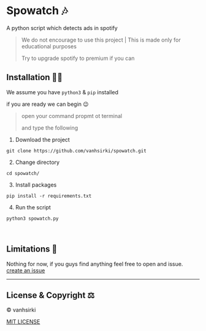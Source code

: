 # Spowatch 🎶
 A python script which detects ads in spotify

> We do not encourage to use this project | This is made only for educational purposes
>
> Try to upgrade spotify to premium if you can



## Installation 👩‍🏫

We assume you have `python3` & `pip` installed

if you are ready we can begin 😉

> open your command propmt ot terminal
>
> and type the following

1. Download the project

```
git clone https://github.com/vanhsirki/spowatch.git
```

2. Change directory
```
cd spowatch/
```
3. Install packages
```
pip install -r requirements.txt
```
4. Run the script
```
python3 spowatch.py
```
<br />

## Limitations 🤧
Nothing for now, if you guys find anything feel free to open and issue.
<a href="https://github.com/vanhsirki/spowatch/issues">create an issue</a>

---
## License & Copyright ⚖
© vanhsirki

<a href="./LICENSE">MIT LICENSE</a>